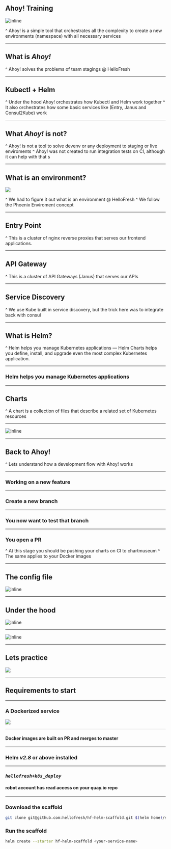 ## **Ahoy! Training**

![inline](images/ahoy-logo-white.png)

^ Ahoy! is a simple tool that orchestrates all the complexity to create a new environments (namespace) with all necessary services

---

## What is _**Ahoy!**_

^ Ahoy! solves the problems of team stagings @ HelloFresh

---

## Kubectl + Helm

^ Under the hood Ahoy! orchestrates how Kubectl and Helm work together
^ It also orchestrates how some basic services like (Entry, Janus and Consul2Kube) work

---

## What _**Ahoy!**_ is not?

^ Ahoy! is not a tool to solve devenv or any deployment to staging or live enviroments
^ Ahoy! was not created to run integration tests on CI, although it can help with that
s

---
## What is an environment?

![](images/env.jpg)

^ We had to figure it out what is an environment @ HelloFresh
^ We follow the Phoenix Enviroment concept

---

## Entry Point

^ This is a cluster of nginx reverse proxies that serves our frontend applications.

---

## API Gateway

^ This is a cluster of API Gateways (Janus) that serves our APIs

---

## Service Discovery

^ We use Kube built in service discovery, but the trick here was to integrate back with consul

---

## What is Helm?

^ Helm helps you manage Kubernetes applications — Helm Charts helps you define, install, and upgrade even the most complex Kubernetes application.

---

### Helm helps you manage Kubernetes applications

---

## Charts

^ A chart is a collection of files that describe a related set of Kubernetes resources

---

![inline](images/helm-structure.png)

---

## Back to Ahoy!

^ Lets understand how a development flow with Ahoy! works

---

### Working on a new feature

---

### Create a new branch

---

### You now want to test that branch

---

### You open a PR

^ At this stage you should be pushing your charts on CI to chartmuseum
^ The same applies to your Docker images

---

## The config file

![inline](images/ahoy-config.png)

---

## Under the hood

![inline](images/ahoy-sample.png)

---

![inline](images/ahoy-output.png)

---

## Lets practice

![](images/practice.jpg)

---

## Requirements to start

---

### A Dockerized service

![](images/docker.jpg)

---

#### Docker images are built on PR and merges to master

---

### Helm _**v2.8**_ or above installed

---

### *`hellofresh+k8s_deploy`*
#### robot account has read access on your quay.io repo

---

### Download the scaffold

```sh
git clone git@github.com:hellofresh/hf-helm-scaffold.git $(helm home)/starters/hf-helm-scaffold
```

### Run the scaffold

```sh
helm create --starter hf-helm-scaffold <your-service-name>
```
